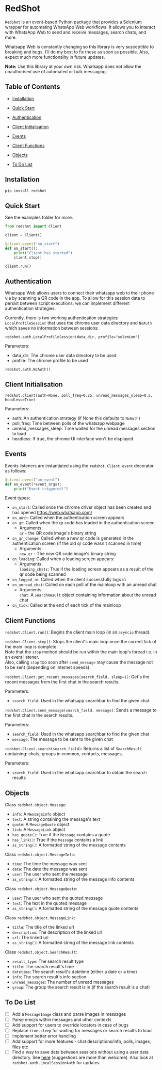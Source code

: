 # RedShot

`RedShot` is an event-based Python package that provides a Selenium wrapper for automating WhatsApp Web workflows. It allows you to interact with WhatsApp Web to send and receive messages, search chats, and more.

Whatsapp Web is constantly changing so this library is very susceptible to breaking and bugs. I'll do my best to fix these as soon as possible. Also, expect much more functionality in future updates.

**Note:** Use this library at your own risk. Whatsapp does not allow the unauthorised use of automated or bulk messaging. 

## Table of Contents

- [Installation](#installation)

- [Quick Start](#quick-start)

- [Authentication](#authentication)

- [Client Initialisation](#client-initialisation)

- [Events](#events)

- [Client Functions](#client-functions)

- [Objects](#objects)

- [To Do List](#to-do-list)

## Installation

```bash
pip install redshot
```

## Quick Start

See the examples folder for more.

```python
from redshot import Client

client = Client()

@client.event("on_start")
def on_start():
    print("Client has started")
    client.stop()

client.run()
```

## Authentication

Whatsapp Web allows users to connect their whatsapp web to their phone via by scanning a QR code in the app. To allow for this session data to persist between script executions, we can implement different authentication strategies.

Currently, there is two working authentication strategies: `LocalProfileSession` that uses the chrome user data directory and `NoAuth` which saves no information between sessions:

`redshot.auth.LocalProfileSession(data_dir, profile="selenium")`

Parameters:
- data_dir: The chrome user data directory to be used
- profile: The chrome profile to be used

`redshot.auth.NoAuth()`

## Client Initialisation

`redshot.Client(auth=None, poll_freq=0.25, unread_messages_sleep=0.5, headless=True)`

Parameters:
- auth: An authentication strategy (if None this defaults to `NoAuth`)
- poll_freq: Time between polls of the whatsapp webpage
- unread_messages_sleep: Time waited for the unread messages section to load
- headless: If true, the chrome UI interface won't be displayed

## Events

Events listeners are instantiated using the `redshot.Client.event` decorator as follows:

```python
@client.event("on_event")
def on_event(*event_args):
    print("Event triggered!")
```

Event types:
- `on_start`: Called once the chrome driver object has been created and has opened https://web.whatsapp.com/
- `on_auth`: Called when the authentication screen appears
- `on_qr`: Called when the qr code has loaded in the authentication screen
  - Arguments:
<br />`qr` - the QR code image's binary string
- `on_qr_change`: Called when a new qr code is generated in the authentication screen (if the old qr code wasn't scanned in time)
  - Arguments:
<br />`new_qr` - The new QR code image's binary string
- `on_loading`: Called when a loading screen appears:
  - Arguments:
<br />`loading_chats`: True if the loading screen appears as a result of the qr code being scanned
- `on_logged_in`: Called when the client successfully logs in
- `on_unread_chat`: Called on each poll of the mainloop with an unread chat
  - Arguments:
<br />`chat`: A `SearchResult` object containing information about the unread chat
- `on_tick`: Called at the end of each tick of the mainloop

## Client Functions

`redshot.Client.run()`: Begins the client main loop (in an `asyncio` thread).

`redshot.Client.stop()`: Stops the client's main loop once the current tick of the main loop is complete.
<br />Note that the `stop` method should be run within the main loop's thread i.e. in an event listener.
<br />Also, calling `stop` too soon after `send_message` may cause the message not to be sent (depending on internet speeds).

`redshot.Client.get_recent_messages(search_field, sleep=1)`: Get's the recent messages from the first chat in the search results.

Parameters:
- `search_field`: Used in the whatsapp searchbar to find the given chat

`redshot.Client.send_message(search_field, message)`: Sends a message to the first chat in the search results.

Parameters:
- `search_field`: Used in the whatsapp searchbar to find the given chat
- `message`: The message to be sent to the given chat

`redshot.Client.search(search_field)`: Returns a list of `SearchResult` containing: chats, groups in common, contacts, messages.

Parameters:
- `search_field`: Used in the whatsapp searchbar to obtain the search results

## Objects

Class `redshot.object.Message`:

- `info`: A `MessageInfo` object
- `text`: A string containing the message's text
- `quote`: A `MessageQuote` object
- `link`: A `MessageLink` object
- `has_quote()`: True if the `Message` contains a quote
- `has_link()`: True if the `Message` contains a link
- `as_string()`: A formatted string of the message contents

Class `redshot.object.MessageInfo`:

- `time`: The time the message was sent
- `date`: The date the message was sent
- `user`: The user who sent the message
- `as_string()`: A formatted string of the message info contents

Class `redshot.object.MessageQuote`:

- `user`: The user who sent the quoted message
- `text`: The text in the quoted message
- `as_string()`: A formatted string of the message quote contents

Class `redshot.object.MessageLink`:

- `title`: The title of the linked url
- `description`: The description of the linked url
- `url`: The linked url
- `as_string()`: A formatted string of the message link contents

Class `redshot.object.SearchResult`:

- `result_type`: The search result type
- `title`: The search result's time
- `datetime`: The search result's datetime (either a date or a time)
- `info`: The search result's info section
- `unread_messages`: The number of unread messages
- `group`: The group the search result is in (if the search result is a chat)

## To Do List

- [ ] Add a `MessageImage` class and parse images in messages
- [ ] Parse emojis within messages and other contexts
- [ ] Add support for users to override locators in case of bugs
- [ ] Replace `time.sleep` for waiting for messages or search results to load
- [ ] Implement better error handling
- [ ] Add support for more features - chat descriptions/info, polls, images, files etc
- [ ] Find a way to save data between sessions without using a user data directory. See [here](https://stackoverflow.com/questions/79154388/how-to-inject-whatsapp-web-session-to-stay-logged-in-with-selenium) (suggestions are more than welcome). Also look at `redshot.auth.LocalSessionAuth` for updates.